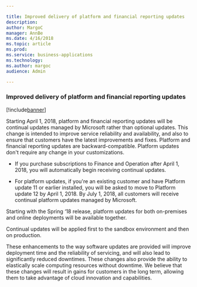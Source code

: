 ```yaml
---

title: Improved delivery of platform and financial reporting updates
description: 
author: MargoC
manager: AnnBe
ms.date: 4/16/2018
ms.topic: article
ms.prod: 
ms.service: business-applications
ms.technology: 
ms.author: margoc
audience: Admin

---
```

### Improved delivery of platform and financial reporting updates

[!include[banner](../../includes/banner.md)]




Starting April 1, 2018, platform and financial reporting updates will be
continual updates managed by Microsoft rather than optional updates. This change
is intended to improve service reliability and availability, and also to ensure
that customers have the latest improvements and fixes. Platform and financial
reporting updates are backward-compatible. Platform updates don't require any
change in your customizations.

-   If you purchase subscriptions to Finance and Operation after April 1, 2018,
    you will automatically begin receiving continual updates.

-   For platform updates, if you're an existing customer and have Platform
    update 11 or earlier installed, you will be asked to move to Platform update
    12 by April 1, 2018. By July 1, 2018, all customers will receive continual
    platform updates managed by Microsoft.

Starting with the Spring ‘18 release, platform updates for both on-premises and
online deployments will be available together.

Continual updates will be applied first to the sandbox environment and then on
production.

These enhancements to the way software updates are provided will improve
deployment time and the reliability of servicing, and will also lead to
significantly reduced downtimes. These changes also provide the ability to
elastically scale computing resources without downtime. We believe that these
changes will result in gains for customers in the long term, allowing them to
take advantage of cloud innovation and capabilities.
